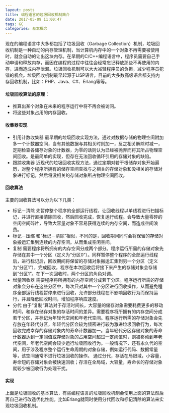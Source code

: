 ```yaml
---
layout: posts
title: 编程语言的垃圾回收机制简介
date: 2017-05-09 11:00:47
tags: GC
categories: 基本概念
---
```

现在的编程语言中大多都包括了垃圾回收（Garbage Collection）机制，垃圾回收机制是一种自动的内存管理机制，当计算机内存中的一个对象不再需要被使用时，就会自动的让出这块内存。在早期的C/C++编程语言中，程序员需要自己手动申请和释放内存，而因在编程的过程中往往会经常忘记释放那些不再使用的内存，进而造成内存泄漏。垃圾回收机制可以大大减轻程序员的负担，减少程序员犯错的机会。垃圾回收机制最早起源于LISP语言，目前的大多数高级语言都支持内存回收机制，比如：PHP、Java、C#、Erlang等等。

#### 垃圾回收算法的原理：
* 推算出某个对象在未来的程序运行中将不再会被访问。
* 将这些对象占用的内存回收。

#### 收集器实现
* 引用计数收集器
最早期的垃圾回收实现方法，通过对数据存储的物理空间附加多一个计数器空间，当有其他数据与其相关时则加一，反之相关解除时减一，定期检查各储存对象的计数器，为零的话则认为已经被抛弃而将其所占物理空间回收。是最简单的实现，但存在无法回收循环引用的存储对象的缺陷。
* 跟踪收集器
近现代的垃圾回收实现方法，通过定期对若干根储存对象开始遍历，对整个程序所拥有的储存空间查找与之相关的存储对象和没相关的存储对象进行标记，然后将没相关的存储对象所占物理空间回收。

#### 回收算法
主要的回收算法可以分为以下几类：
* 标记－清除
先暂停整个程序的全部运行线程，让回收线程以单线程进行扫描标记，并进行直接清除回收，然后回收完成，恢复运行线程。会导致大量零碎的空闲空间碎片，导致大容量对象不容易获得连续的内存空间，而造成空间浪费。
* 标记－压缩
和“标记－清除”相似，不同的是，回收期间同时会将保留的存储对象搬运汇集到连续的内存空间。从而集成空闲空间。
* 复制
需要程序将所拥有的内存空间分成两个部分。程序运行所需的存储对象先存储在其中一个分区（定义为“分区0”）。同样暂停整个程序的全部运行线程后，进行标记后，回收期间将保留的存储对象搬运汇集到另一个分区（定义为“分区1”），完成回收，程序在本次回收后将接下来产生的存储对象会存储到“分区1”。在下一次回收时，两个分区的角色对调。
* 增量回收器
需要程序将所拥有的内存空间分成若干分区。程序运行所需的存储对象会分布在这些分区中，每次只对其中一个分区进行回收操作，从而避免程序全部运行线程暂停来进行回收，允许部分线程在不影响回收行为而保持运行，并且降低回收时间，增加程序响应速度。
* 分代
由于“复制”算法对于存活时间长，大容量的储存对象需要耗费更多的移动时间，和存在储存对象的存活时间的差异。需要程序将所拥有的内存空间分成若干分区，并标记为年轻代空间和年老代空间。程序运行所需的存储对象会先存放在年轻代分区，年轻代分区会较为频密进行较为激进垃圾回收行为，每次回收完成幸存的存储对象内的寿命计数器加一。当年轻代分区存储对象的寿命计数器达到一定阈值或存储对象的占用空间超过一定阈值时，则被移动到年老代空间，年老代空间会较少运行垃圾回收行为。一般情况下，还有永久代的空间，用于涉及程序整个运行生命周期的对象存储，例如运行代码、数据常量等，该空间通常不进行垃圾回收的操作。
通过分代，存活在局限域，小容量，寿命短的存储对象会被快速回收；存活在全局域，大容量，寿命长的存储对象就较少被回收行为处理干扰。

#### 实现
上面是垃圾回收的基本算法，有些编程语言的垃圾回收机制会使用上面的算法然后再自己进行改造优化性能。比如Erlang就同时使用分代回收和标记清除的算法来实现垃圾回收机制。
